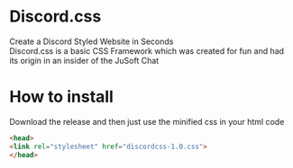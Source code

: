 # Discord.css

Create a Discord Styled Website in Seconds<br>
Discord.css is a basic CSS Framework which was created for fun and had its origin in an insider of the JuSoft Chat


# How to install

Download the release and then just use the minified css in your html code 
```html
<head>
<link rel="stylesheet" href="discordcss-1.0.css">
</head>
```
